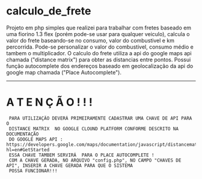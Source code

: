 # calculo_de_frete
Projeto em php simples que realizei para trabalhar com fretes baseado em uma fiorino 1.3 flex (porém pode-se usar para qualquer veiculo),
calcula o valor do frete baseando-se no consumo, valor do combustivel e km percorrida.
Pode-se personalizar o valor do combustivel, consumo médio e tambem o multiplicador.
O calculo do frete utiliza a api do google maps api chamada ("distance matrix") para obter as distancias entre pontos.
Possui função autocomplete dos endereços baseado em geolocalização da api do google map chamada ("Place Autocomplete").


***************************************************************************************************************************
#                                       A   T   E   N   Ç   Ã   O   !   !   !                                             
                                                                                                                        
     PARA UTILIZAÇÃO DEVERÁ PRIMEIRAMENTE CADASTRAR UMA CHAVE DE API PARA O                                              
     DISTANCE MATRIX  NO GOOGLE CLOUND PLATFORM CONFORME DESCRITO NA DOCUMENTAÇÃO                                        
     DO GOOGLE MAPS API : https://developers.google.com/maps/documentation/javascript/distancematrix?hl=en#GetStarted    
     ESSA CHAVE TAMBEM SERVIRÁ  PARA O PLACE AUTOCOMPLETE !                                                              
     COM A CHAVE GERADA, NO ARQUIVO "config.php", NO CAMPO "CHAVES DE API", INSERIR A CHAVE GERADA PARA QUE O SISTEMA    
     POSSA FUNCIONAR!!!                                                                                            
	

